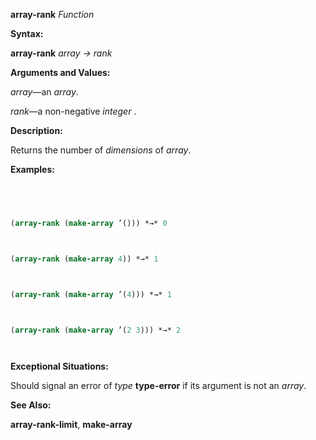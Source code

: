 **array-rank** *Function* 



**Syntax:** 



**array-rank** *array → rank* 



**Arguments and Values:** 



*array*—an *array*. 



*rank*—a non-negative *integer* . 



**Description:** 



Returns the number of *dimensions* of *array*. 



**Examples:**
```lisp
 



(array-rank (make-array ’())) *→* 0 



(array-rank (make-array 4)) *→* 1 



(array-rank (make-array ’(4))) *→* 1 



(array-rank (make-array ’(2 3))) *→* 2 




```
**Exceptional Situations:** 



Should signal an error of *type* **type-error** if its argument is not an *array*. 



**See Also:** 



**array-rank-limit**, **make-array** 



